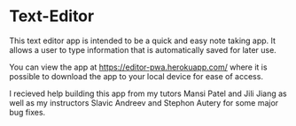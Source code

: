 # Text-Editor

This text editor app is intended to be a quick and easy note taking app. It allows a user to type information that is automatically saved for later use. 

You can view the app at https://editor-pwa.herokuapp.com/ where it is possible to download the app to your local device for ease of access.

I recieved help building this app from my tutors Mansi Patel and Jili Jiang as well as my instructors Slavic Andreev and Stephon Autery for some major bug fixes.